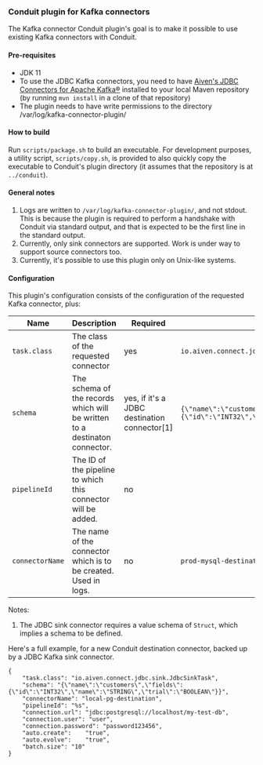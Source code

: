 ### Conduit plugin for Kafka connectors
The Kafka connector Conduit plugin's goal is to make it possible to use existing Kafka connectors with Conduit.  

#### Pre-requisites
* JDK 11
* To use the JDBC Kafka connectors, you need to have [Aiven's JDBC Connectors for Apache Kafka®](https://github.com/aiven/jdbc-connector-for-apache-kafka) 
installed to your local Maven repository (by running `mvn install` in a clone of that repository)
* The plugin needs to have write permissions to the directory /var/log/kafka-connector-plugin/

#### How to build
Run `scripts/package.sh` to build an executable. For development purposes, a utility script, `scripts/copy.sh`, is provided 
to also quickly copy the executable to Conduit's plugin directory (it assumes that the repository is at `../conduit`).

#### General notes

1. Logs are written to `/var/log/kafka-connector-plugin/`, and not stdout. This is because the plugin is required to perform
a handshake with Conduit via standard output, and that is expected to be the first line in the standard output.
2. Currently, only sink connectors are supported. Work is under way to support source connectors too.
3. Currently, it's possible to use this plugin only on Unix-like systems.

#### Configuration
This plugin's configuration consists of the configuration of the requested Kafka connector, plus:

| Name | Description | Required | Example | 
| --- | --- | --- | --- |
| `task.class` | The class of the requested connector | yes | `io.aiven.connect.jdbc.sink.JdbcSinkTask` |
| `schema` | The schema of the records which will be written to a destinaton connector. | yes, if it's a JDBC destination connector[1] | `{\"name\":\"customers\",\"fields\":{\"id\":\"INT32\",\"name\":\"STRING\",\"trial\":\"BOOLEAN\"}}` |
| `pipelineId` | The ID of the pipeline to which this connector will be added. | no | |
| `connectorName` | The name of the connector which is to be created. Used in logs.| no | `prod-mysql-destination` |

Notes:
1. The JDBC sink connector requires a value schema of `Struct`, which implies a schema to be defined.

Here's a full example, for a new Conduit destination connector, backed up by a JDBC Kafka sink connector.
```
{
	"task.class": "io.aiven.connect.jdbc.sink.JdbcSinkTask",
	"schema": "{\"name\":\"customers\",\"fields\":{\"id\":\"INT32\",\"name\":\"STRING\",\"trial\":\"BOOLEAN\"}}",
	"connectorName": "local-pg-destination",
	"pipelineId": "%s",
	"connection.url": "jdbc:postgresql://localhost/my-test-db",
	"connection.user": "user",
	"connection.password": "password123456",
	"auto.create":    "true",
	"auto.evolve":    "true",
	"batch.size": "10"
}
```
